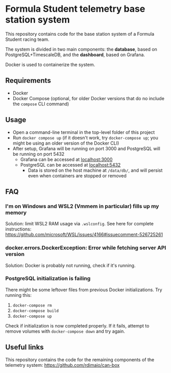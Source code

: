 # Formula Student telemetry base station system
This repository contains code for the base station system of a Formula Student racing team.

The system is divided in two main components: the **database**, based on PostgreSQL+TimescaleDB, and the **dashboard**, based on Grafana.

Docker is used to containerize the system.

## Requirements
- Docker
- Docker Compose (optional, for older Docker versions that do no include the `compose` CLI command)

## Usage
- Open a command-line terminal in the top-level folder of this project
- Run `docker compose up` (if it doesn't work, try `docker-compose up`; you might be using an older version of the Docker CLI)
- After setup, Grafana will be running on port 3000 and PostgreSQL will be running on port 5432
    - Grafana can be accessed at [localhost:3000](http://localhost:3000/d/2UjSB19Gz/main-dashboard?orgId=1&from=now-15m&to=now&refresh=5s)
    - PostgreSQL can be accessed at [localhost:5432](localhost:5432)
        - Data is stored on the host machine at `/data/db/`, and will persist even when containers are stopped or removed 

## FAQ
### I'm on Windows and WSL2 (Vmmem in particular) fills up my memory
Solution: limit WSL2 RAM usage via `.wslconfig`. See here for complete instructions: https://github.com/microsoft/WSL/issues/4166#issuecomment-526725261

### docker.errors.DockerException: Error while fetching server API version
Solution: Docker is probably not running, check if it's running.

### PostgreSQL initialization is failing
There might be some leftover files from previous Docker initializations. Try running this:

1. `docker-compose rm`
2. `docker-compose build`
3. `docker-compose up`

Check if initialization is now completed properly. If it fails, attempt to remove volumes with `docker-compose down` and try again.

## Useful links
This repository contains the code for the remaining components of the telemetry system: https://github.com/rdimaio/can-box